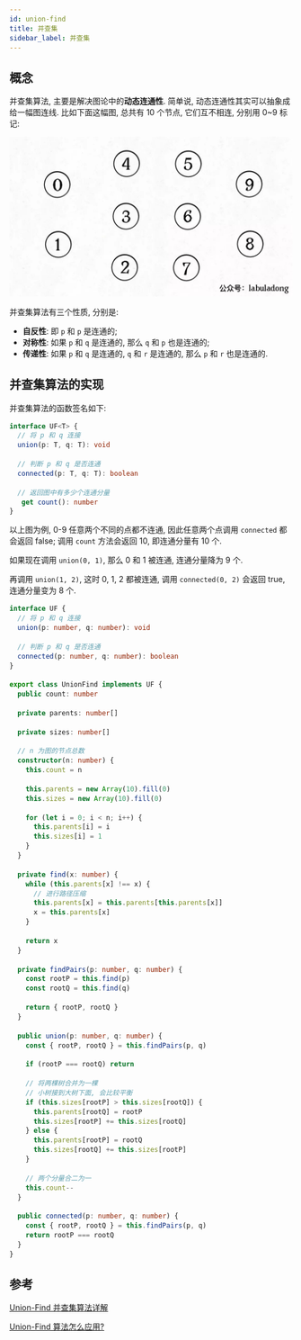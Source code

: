 ```yaml
---
id: union-find
title: 并查集
sidebar_label: 并查集
---
```


## 概念

并查集算法, 主要是解决图论中的**动态连通性**. 简单说, 动态连通性其实可以抽象成给一幅图连线. 比如下面这幅图, 总共有 10 个节点, 它们互不相连, 分别用 0~9 标记:

![union-find-1](../static/img/union-find-1.jpeg)

并查集算法有三个性质, 分别是:

- **自反性**: 即 `p` 和 `p` 是连通的;
- **对称性**: 如果 `p` 和 `q` 是连通的, 那么 `q` 和 `p` 也是连通的;
- **传递性**: 如果 `p` 和 `q` 是连通的, `q` 和 `r` 是连通的, 那么 `p` 和 `r` 也是连通的.

## 并查集算法的实现

并查集算法的函数签名如下:

```ts
interface UF<T> {
  // 将 p 和 q 连接
  union(p: T, q: T): void

  // 判断 p 和 q 是否连通
  connected(p: T, q: T): boolean

  // 返回图中有多少个连通分量
   get count(): number
}
```

以上图为例, 0-9 任意两个不同的点都不连通, 因此任意两个点调用 `connected` 都会返回 false; 调用 `count` 方法会返回 10, 即连通分量有 10 个.

如果现在调用 `union(0, 1)`, 那么 0 和 1 被连通, 连通分量降为 9 个.

再调用 `union(1, 2)`, 这时 0, 1, 2 都被连通, 调用 `connected(0, 2)` 会返回 true, 连通分量变为 8 个.

```ts
interface UF {
  // 将 p 和 q 连接
  union(p: number, q: number): void

  // 判断 p 和 q 是否连通
  connected(p: number, q: number): boolean
}

export class UnionFind implements UF {
  public count: number

  private parents: number[]

  private sizes: number[]

  // n 为图的节点总数
  constructor(n: number) {
    this.count = n

    this.parents = new Array(10).fill(0)
    this.sizes = new Array(10).fill(0)

    for (let i = 0; i < n; i++) {
      this.parents[i] = i
      this.sizes[i] = 1
    }
  }

  private find(x: number) {
    while (this.parents[x] !== x) {
      // 进行路径压缩
      this.parents[x] = this.parents[this.parents[x]]
      x = this.parents[x]
    }

    return x
  }

  private findPairs(p: number, q: number) {
    const rootP = this.find(p)
    const rootQ = this.find(q)

    return { rootP, rootQ }
  }

  public union(p: number, q: number) {
    const { rootP, rootQ } = this.findPairs(p, q)

    if (rootP === rootQ) return

    // 将两棵树合并为一棵
    // 小树接到大树下面, 会比较平衡
    if (this.sizes[rootP] > this.sizes[rootQ]) {
      this.parents[rootQ] = rootP
      this.sizes[rootP] += this.sizes[rootQ]
    } else {
      this.parents[rootP] = rootQ
      this.sizes[rootQ] += this.sizes[rootP]
    }

    // 两个分量合二为一
    this.count--
  }

  public connected(p: number, q: number) {
    const { rootP, rootQ } = this.findPairs(p, q)
    return rootP === rootQ
  }
}
```

## 参考

[Union-Find 并查集算法详解](https://mp.weixin.qq.com/s?__biz=MzAxODQxMDM0Mw==&mid=2247484751&idx=1&sn=a873c1f51d601bac17f5078c408cc3f6&chksm=9bd7fb47aca07251dd9146e745b4cc5cfdbc527abe93767691732dfba166dfc02fbb7237ddbf&scene=21#wechat_redirect)

[Union-Find 算法怎么应用?](https://mp.weixin.qq.com/s?__biz=MzAxODQxMDM0Mw==&mid=2247484759&idx=1&sn=a88337164c741b9740e50523b41b7659&chksm=9bd7fb5faca07249c15e925e596e8ab071731f0c996b1ba3e58a1b45052900a23278114f2720&scene=21#wechat_redirect)
